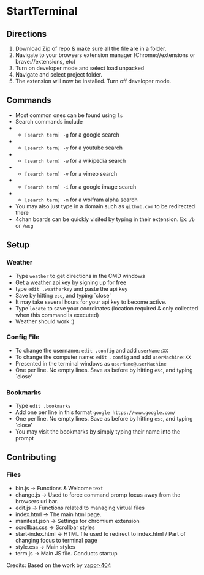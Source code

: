 # StartTerminal
## Directions
1. Download Zip of repo & make sure all the file are in a folder.
2. Navigate to your browsers extension manager (Chrome://extensions or brave://extensions, etc)
3. Turn on developer mode and select load unpacked
4. Navigate and select project folder.
5. The extension will now be installed. Turn off developer mode.

## Commands
- Most common ones can be found using `ls`
- Search commands include 
- - `[search term] -g` for a google search
- - `[search term] -y` for a youtube search
- - `[search term] -w` for a wikipedia search
- - `[search term] -v` for a vimeo search
- - `[search term] -i` for a google image search
- - `[search term] -m` for a wolfram alpha search
- You may also just type in a domain such as `github.com` to be redirected there
- 4chan boards can be quickly visited by typing in their extension. Ex: `/b` or `/wsg`

## Setup
### Weather
- Type `weather` to get directions in the CMD windows
- Get a [weather api key](https://openweathermap.org/appid) by signing up for free
- type `edit .weatherkey` and paste the api key
- Save by hitting `esc`, and typing `close'
- It may take several hours for your api key to become active.
- Type `locate` to save your coordinates (location required & only collected when this command is executed)
- Weather should work :)
### Config File
- To change the username: `edit .config` and add `userName:XX`
- To change the computer name: `edit .config` and add `userMachine:XX`
- Presented in the terminal windows as `userName@userMachine`
- One per line. No empty lines. Save as before by hitting `esc`, and typing `close'
### Bookmarks
- Type `edit .bookmarks`
- Add one per line in this format `google https://www.google.com/`
- One per line. No empty lines. Save as before by hitting `esc`, and typing `close'
- You may visit the bookmarks by simply typing their name into the prompt

## Contributing
### Files
- bin.js -> Functions & Welcome text
- change.js -> Used to force command promp focus away from the browsers url bar.
- edit.js -> Functions related to managing virtual files
- index.html -> The main html page.
- manifest.json -> Settings for chromium extension
- scrollbar.css -> Scrollbar styles
- start-index.html -> HTML file used to redirect to index.html / Part of changing focus to terminal page
- style.css -> Main styles
- term.js -> Main JS file. Conducts startup


Credits: Based on the work by [vapor-404](https://github.com/vapor-404/vapor-404.github.io/tree/master/terminal)
